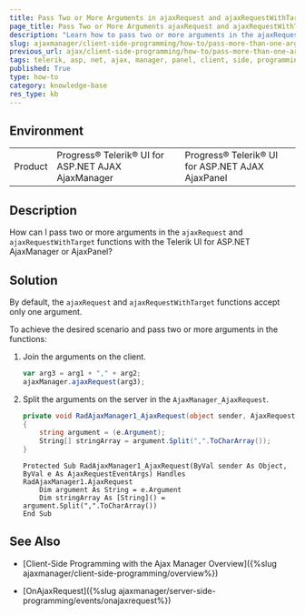 ```yaml
---
title: Pass Two or More Arguments in ajaxRequest and ajaxRequestWithTarget with the AjaxManager or AjaxPanel
page_title: Pass Two or More Arguments ajaxRequest and ajaxRequestWithTarget with the AjaxManager or AjaxPanel
description: "Learn how to pass two or more arguments in the ajaxRequest and ajaxRequestWithTarget functions with the Telerik UI for ASP.NET AjaxManager or AjaxPanel."
slug: ajaxmanager/client-side-programming/how-to/pass-more-than-one-argument
previous_url: ajax/client-side-programming/how-to/pass-more-than-one-argument, controls/ajaxmanager/client-side-programming/how-to/pass-more-than-one-argument
tags: telerik, asp, net, ajax, manager, panel, client, side, programming, pass, two, or, more, arguments, in, ajaxRequest, and, ajaxRequestWithTarget
published: True
type: how-to
category: knowledge-base
res_type: kb
---
```


## Environment

<table>
	<tbody>
		<tr>
			<td>Product</td>
			<td>Progress® Telerik® UI for ASP.NET AJAX AjaxManager</td>
			<td>Progress® Telerik® UI for ASP.NET AJAX AjaxPanel</td>
		</tr>
	</tbody>
</table>

## Description

How can I pass two or more arguments in the `ajaxRequest` and `ajaxRequestWithTarget` functions with the Telerik UI for ASP.NET AjaxManager or AjaxPanel? 

## Solution  

By default, the `ajaxRequest` and `ajaxRequestWithTarget` functions accept only one argument. 

To achieve the desired scenario and pass two or more arguments in the functions: 

1. Join the arguments on the client.

	````JavaScript
	var arg3 = arg1 + "," + arg2;
	ajaxManager.ajaxRequest(arg3);
	````

1. Split the arguments on the server in the `AjaxManager_AjaxRequest`.

	````C#
	private void RadAjaxManager1_AjaxRequest(object sender, AjaxRequestEventArgs e)
	{
		string argument = (e.Argument);
		String[] stringArray = argument.Split(",".ToCharArray());
	}			
	````
	````VB.NET
	Protected Sub RadAjaxManager1_AjaxRequest(ByVal sender As Object, ByVal e As AjaxRequestEventArgs) Handles RadAjaxManager1.AjaxRequest
		Dim argument As String = e.Argument
		Dim stringArray As [String]() = argument.Split(",".ToCharArray())
	End Sub
	````


## See Also

* [Client-Side Programming with the Ajax Manager Overview]({%slug ajaxmanager/client-side-programming/overview%})

* [OnAjaxRequest]({%slug ajaxmanager/server-side-programming/events/onajaxrequest%})
